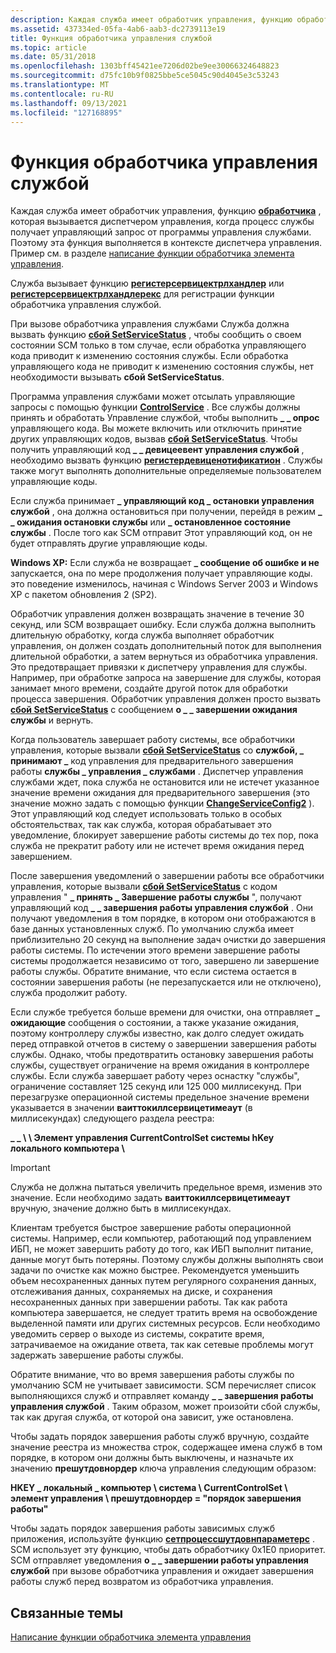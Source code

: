 ```yaml
---
description: Каждая служба имеет обработчик управления, функцию обработчика, которая вызывается диспетчером управления, когда процесс службы получает управляющий запрос от программы управления службами.
ms.assetid: 437334ed-05fa-4ab6-aab3-dc2739113e19
title: Функция обработчика управления службой
ms.topic: article
ms.date: 05/31/2018
ms.openlocfilehash: 1303bff45421ee7206d02be9ee30066324648823
ms.sourcegitcommit: d75fc10b9f0825bbe5ce5045c90d4045e3c53243
ms.translationtype: MT
ms.contentlocale: ru-RU
ms.lasthandoff: 09/13/2021
ms.locfileid: "127168895"
---
```

# <a name="service-control-handler-function"></a>Функция обработчика управления службой

Каждая служба имеет обработчик управления, функцию [**обработчика**](/windows/desktop/api/Winsvc/nc-winsvc-lphandler_function) , которая вызывается диспетчером управления, когда процесс службы получает управляющий запрос от программы управления службами. Поэтому эта функция выполняется в контексте диспетчера управления. Пример см. в разделе [написание функции обработчика элемента управления](writing-a-control-handler-function.md).

Служба вызывает функцию [**регистерсервицектрлхандлер**](/windows/desktop/api/Winsvc/nf-winsvc-registerservicectrlhandlera) или [**регистерсервицектрлхандлерекс**](/windows/desktop/api/Winsvc/nf-winsvc-registerservicectrlhandlerexa) для регистрации функции обработчика управления службой.

При вызове обработчика управления службами Служба должна вызвать функцию [**сбой SetServiceStatus**](/windows/desktop/api/Winsvc/nf-winsvc-setservicestatus) , чтобы сообщить о своем состоянии SCM только в том случае, если обработка управляющего кода приводит к изменению состояния службы. Если обработка управляющего кода не приводит к изменению состояния службы, нет необходимости вызывать **сбой SetServiceStatus**.

Программа управления службами может отсылать управляющие запросы с помощью функции [**ControlService**](/windows/desktop/api/Winsvc/nf-winsvc-controlservice) . Все службы должны принять и обработать Управление службой, чтобы выполнить **\_ \_ опрос** управляющего кода. Вы можете включить или отключить принятие других управляющих кодов, вызвав [**сбой SetServiceStatus**](/windows/desktop/api/Winsvc/nf-winsvc-setservicestatus). Чтобы получить управляющий код **\_ \_ девицеевент управления службой** , необходимо вызвать функцию [**регистердевиценотификатион**](/windows/desktop/api/winuser/nf-winuser-registerdevicenotificationa) . Службы также могут выполнять дополнительные определяемые пользователем управляющие коды.

Если служба принимает **\_ управляющий код \_ остановки управления службой** , она должна остановиться при получении, перейдя в режим **\_ \_ ожидания остановки службы** или **\_ остановленное состояние службы** . После того как SCM отправит Этот управляющий код, он не будет отправлять другие управляющие коды.

**Windows XP:** Если служба не возвращает **\_ сообщение об ошибке и не** запускается, она по мере продолжения получает управляющие коды. это поведение изменилось, начиная с Windows Server 2003 и Windows XP с пакетом обновления 2 (SP2).

Обработчик управления должен возвращать значение в течение 30 секунд, или SCM возвращает ошибку. Если служба должна выполнить длительную обработку, когда служба выполняет обработчик управления, он должен создать дополнительный поток для выполнения длительной обработки, а затем вернуться из обработчика управления. Это предотвращает привязки к диспетчеру управления для службы. Например, при обработке запроса на завершение для службы, которая занимает много времени, создайте другой поток для обработки процесса завершения. Обработчик управления должен просто вызвать [**сбой SetServiceStatus**](/windows/desktop/api/Winsvc/nf-winsvc-setservicestatus) с сообщением **о \_ \_ завершении ожидания службы** и вернуть.

Когда пользователь завершает работу системы, все обработчики управления, которые вызвали [**сбой SetServiceStatus**](/windows/desktop/api/Winsvc/nf-winsvc-setservicestatus) со **службой, \_ принимают \_** код управления для предварительного завершения работы **службы \_ управления \_ службами** . Диспетчер управления службами ждет, пока служба не остановится или не истечет указанное значение времени ожидания для предварительного завершения (это значение можно задать с помощью функции [**ChangeServiceConfig2**](/windows/desktop/api/Winsvc/nf-winsvc-changeserviceconfig2a) ). Этот управляющий код следует использовать только в особых обстоятельствах, так как служба, которая обрабатывает это уведомление, блокирует завершение работы системы до тех пор, пока служба не прекратит работу или не истечет время ожидания перед завершением.

После завершения уведомлений о завершении работы все обработчики управления, которые вызвали [**сбой SetServiceStatus**](/windows/desktop/api/Winsvc/nf-winsvc-setservicestatus) с кодом управления " **\_ принять \_ Завершение работы службы** ", получают управляющий код **\_ \_ завершения работы управления службой** . Они получают уведомления в том порядке, в котором они отображаются в базе данных установленных служб. По умолчанию служба имеет приблизительно 20 секунд на выполнение задач очистки до завершения работы системы. По истечении этого времени завершение работы системы продолжается независимо от того, завершено ли завершение работы службы. Обратите внимание, что если система остается в состоянии завершения работы (не перезапускается или не отключено), служба продолжит работу.

Если службе требуется больше времени для очистки, она отправляет **\_ ожидающие** сообщения о состоянии, а также указание ожидания, поэтому контроллеру службы известно, как долго следует ожидать перед отправкой отчетов в систему о завершении завершения работы службы. Однако, чтобы предотвратить остановку завершения работы службы, существует ограничение на время ожидания в контроллере службы. Если служба завершает работу через оснастку "службы", ограничение составляет 125 секунд или 125 000 миллисекунд. При перезагрузке операционной системы предельное значение времени указывается в значении **ваиттокиллсервицетимеаут** (в миллисекундах) следующего раздела реестра:

**\_ \_ \\ \\ Элемент управления CurrentControlSet системы hKey локального компьютера \\**

> [!IMPORTANT]
> Служба не должна пытаться увеличить предельное время, изменив это значение. Если необходимо задать **ваиттокиллсервицетимеаут** вручную, значение должно быть в миллисекундах.

Клиентам требуется быстрое завершение работы операционной системы. Например, если компьютер, работающий под управлением ИБП, не может завершить работу до того, как ИБП выполнит питание, данные могут быть потеряны. Поэтому службы должны выполнять свои задачи по очистке как можно быстрее. Рекомендуется уменьшить объем несохраненных данных путем регулярного сохранения данных, отслеживания данных, сохраняемых на диске, и сохранения несохраненных данных при завершении работы. Так как работа компьютера завершается, не следует тратить время на освобождение выделенной памяти или других системных ресурсов. Если необходимо уведомить сервер о выходе из системы, сократите время, затрачиваемое на ожидание ответа, так как сетевые проблемы могут задержать завершение работы службы.

Обратите внимание, что во время завершения работы службы по умолчанию SCM не учитывает зависимости. SCM перечисляет список выполняющихся служб и отправляет команду **\_ \_ завершения работы управления службой** . Таким образом, может произойти сбой службы, так как другая служба, от которой она зависит, уже остановлена.

Чтобы задать порядок завершения работы служб вручную, создайте значение реестра из множества строк, содержащее имена служб в том порядке, в котором они должны быть выключены, и назначьте их значению **прешутдовнордер** ключа управления следующим образом:

**HKEY \_ локальный \_ компьютер \\ система \\ CurrentControlSet \\ элемент управления \\ прешутдовнордер = "порядок завершения работы"**

Чтобы задать порядок завершения работы зависимых служб приложения, используйте функцию [**сетпроцессшутдовнпараметерс**](/windows/desktop/api/processthreadsapi/nf-processthreadsapi-setprocessshutdownparameters) . SCM использует эту функцию, чтобы дать обработчику 0x1E0 приоритет. SCM отправляет уведомления **о \_ \_ завершении работы управления службой** при вызове обработчика управления и ожидает завершения работы служб перед возвратом из обработчика управления.

## <a name="related-topics"></a>Связанные темы

<dl> <dt>

[Написание функции обработчика элемента управления](writing-a-control-handler-function.md)
</dt> </dl>

 

 
